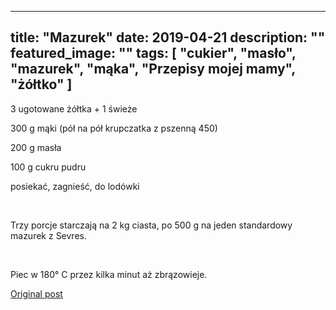 
---
title: "Mazurek"
date: 2019-04-21
description: ""
featured_image: ""
tags: [ "cukier", "masło", "mazurek", "mąka", "Przepisy mojej mamy", "żółtko" ]
---

<!-- Number 10 -->

3 ugotowane żółtka + 1 świeże

300 g mąki (pół na pół krupczatka z pszenną 450)

200 g masła

100 g cukru pudru

posiekać, zagnieść, do lodówki

&nbsp;

Trzy porcje starczają na 2 kg ciasta, po 500 g na jeden standardowy mazurek z Sevres.

&nbsp;

Piec w 180° C przez kilka minut aż zbrązowieje.



[Original post](https://statystycznakuchnia.wordpress.com/2019/04/21/mazurek/)


